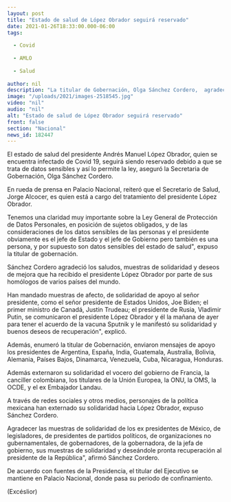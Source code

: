 ```yaml
---
layout: post
title: "Estado de salud de López Obrador seguirá reservado"
date: 2021-01-26T18:33:00.000-06:00
tags:
  
  - Covid
  
  - AMLO
  
  - Salud
  
author: nil
description: "La titular de Gobernación, Olga Sánchez Cordero,  agradeció las muestras de solidaridad de mandatarios con el presidente Andrés Manuel López Obrador"
image: "/uploads/2021/images-2518545.jpg"
video: "nil"
audio: "nil"
alt: "Estado de salud de López Obrador seguirá reservado"
front: false
section: "Nacional"
news_id: 182447
---
```


El estado de salud del presidente Andrés Manuel López Obrador, quien se encuentra infectado de Covid 19, seguirá siendo reservado debido a que se trata de datos sensibles y así lo permite la ley, aseguró la Secretaria de Gobernación, Olga Sánchez Cordero.

En rueda de prensa en Palacio Nacional, reiteró que el Secretario de Salud, Jorge Alcocer, es quien está a cargo del tratamiento del presidente López Obrador.

Tenemos una claridad muy importante sobre la Ley General de Protección de Datos Personales, en posición de sujetos obligados, y de las consideraciones de los datos sensibles de las personas y el presidente obviamente es el jefe de Estado y el jefe de Gobierno pero también es una persona, y por supuesto son datos sensibles del estado de salud", expuso la titular de gobernación.

Sánchez Cordero agradeció los saludos, muestras de solidaridad y deseos de mejora que ha recibido el presidente López Obrador por parte de sus homólogos de varios países del mundo.

Han mandado muestras de afecto, de solidaridad de apoyo al señor presidente, como el señor presidente de Estados Unidos, Joe Biden; el primer ministro de Canadá, Justin Trudeau; el presidente de Rusia, Vladimir Putin, se comunicaron el presidente López Obrador y él la mañana de ayer para tener el acuerdo de la vacuna Sputnik y le manifestó su solidaridad y buenos deseos de recuperación", explicó.

Además, enumeró la titular de Gobernación, enviaron mensajes de apoyo los presidentes de Argentina, España, India, Guatemala, Australia, Bolivia, Alemania, Países Bajos, Dinamarca, Venezuela, Cuba, Nicaragua, Honduras.

Además externaron su solidaridad el vocero del gobierno de Francia, la canciller colombiana, los titulares de la Unión Europea, la ONU, la OMS, la OCDE, y el ex Embajador Landau.

A través de redes sociales y otros medios, personajes de la política mexicana han externado su solidaridad hacia López Obrador, expuso Sánchez Cordero.

Agradecer las muestras de solidaridad de los ex presidentes de México, de legisladores, de presidentes de partidos políticos, de organizaciones no gubernamentales, de gobernadores, de la gobernadora, de la jefa de gobierno, sus muestras de solidaridad y deseándole pronta recuperación al presidente de la República", afirmó Sánchez Cordero.

De acuerdo con fuentes de la Presidencia, el titular del Ejecutivo se mantiene en Palacio Nacional, donde pasa su periodo de confinamiento.

(Excéslior)